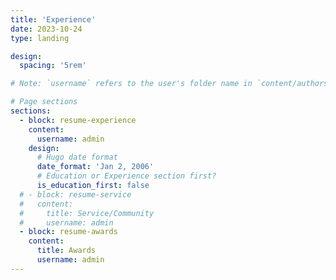 ```yaml
---
title: 'Experience'
date: 2023-10-24
type: landing

design:
  spacing: '5rem'

# Note: `username` refers to the user's folder name in `content/authors/`

# Page sections
sections:
  - block: resume-experience
    content:
      username: admin
    design:
      # Hugo date format
      date_format: 'Jan 2, 2006'
      # Education or Experience section first?
      is_education_first: false
  # - block: resume-service
  #   content:
  #     title: Service/Community
  #     username: admin
  - block: resume-awards
    content:
      title: Awards
      username: admin
---
```


